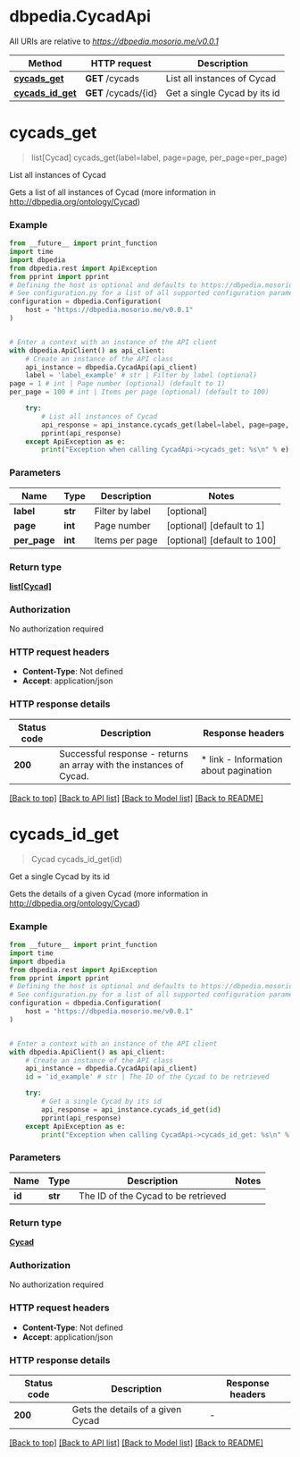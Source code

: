 # dbpedia.CycadApi

All URIs are relative to *https://dbpedia.mosorio.me/v0.0.1*

Method | HTTP request | Description
------------- | ------------- | -------------
[**cycads_get**](CycadApi.md#cycads_get) | **GET** /cycads | List all instances of Cycad
[**cycads_id_get**](CycadApi.md#cycads_id_get) | **GET** /cycads/{id} | Get a single Cycad by its id


# **cycads_get**
> list[Cycad] cycads_get(label=label, page=page, per_page=per_page)

List all instances of Cycad

Gets a list of all instances of Cycad (more information in http://dbpedia.org/ontology/Cycad)

### Example

```python
from __future__ import print_function
import time
import dbpedia
from dbpedia.rest import ApiException
from pprint import pprint
# Defining the host is optional and defaults to https://dbpedia.mosorio.me/v0.0.1
# See configuration.py for a list of all supported configuration parameters.
configuration = dbpedia.Configuration(
    host = "https://dbpedia.mosorio.me/v0.0.1"
)


# Enter a context with an instance of the API client
with dbpedia.ApiClient() as api_client:
    # Create an instance of the API class
    api_instance = dbpedia.CycadApi(api_client)
    label = 'label_example' # str | Filter by label (optional)
page = 1 # int | Page number (optional) (default to 1)
per_page = 100 # int | Items per page (optional) (default to 100)

    try:
        # List all instances of Cycad
        api_response = api_instance.cycads_get(label=label, page=page, per_page=per_page)
        pprint(api_response)
    except ApiException as e:
        print("Exception when calling CycadApi->cycads_get: %s\n" % e)
```

### Parameters

Name | Type | Description  | Notes
------------- | ------------- | ------------- | -------------
 **label** | **str**| Filter by label | [optional] 
 **page** | **int**| Page number | [optional] [default to 1]
 **per_page** | **int**| Items per page | [optional] [default to 100]

### Return type

[**list[Cycad]**](Cycad.md)

### Authorization

No authorization required

### HTTP request headers

 - **Content-Type**: Not defined
 - **Accept**: application/json

### HTTP response details
| Status code | Description | Response headers |
|-------------|-------------|------------------|
**200** | Successful response - returns an array with the instances of Cycad. |  * link - Information about pagination <br>  |

[[Back to top]](#) [[Back to API list]](../README.md#documentation-for-api-endpoints) [[Back to Model list]](../README.md#documentation-for-models) [[Back to README]](../README.md)

# **cycads_id_get**
> Cycad cycads_id_get(id)

Get a single Cycad by its id

Gets the details of a given Cycad (more information in http://dbpedia.org/ontology/Cycad)

### Example

```python
from __future__ import print_function
import time
import dbpedia
from dbpedia.rest import ApiException
from pprint import pprint
# Defining the host is optional and defaults to https://dbpedia.mosorio.me/v0.0.1
# See configuration.py for a list of all supported configuration parameters.
configuration = dbpedia.Configuration(
    host = "https://dbpedia.mosorio.me/v0.0.1"
)


# Enter a context with an instance of the API client
with dbpedia.ApiClient() as api_client:
    # Create an instance of the API class
    api_instance = dbpedia.CycadApi(api_client)
    id = 'id_example' # str | The ID of the Cycad to be retrieved

    try:
        # Get a single Cycad by its id
        api_response = api_instance.cycads_id_get(id)
        pprint(api_response)
    except ApiException as e:
        print("Exception when calling CycadApi->cycads_id_get: %s\n" % e)
```

### Parameters

Name | Type | Description  | Notes
------------- | ------------- | ------------- | -------------
 **id** | **str**| The ID of the Cycad to be retrieved | 

### Return type

[**Cycad**](Cycad.md)

### Authorization

No authorization required

### HTTP request headers

 - **Content-Type**: Not defined
 - **Accept**: application/json

### HTTP response details
| Status code | Description | Response headers |
|-------------|-------------|------------------|
**200** | Gets the details of a given Cycad |  -  |

[[Back to top]](#) [[Back to API list]](../README.md#documentation-for-api-endpoints) [[Back to Model list]](../README.md#documentation-for-models) [[Back to README]](../README.md)

